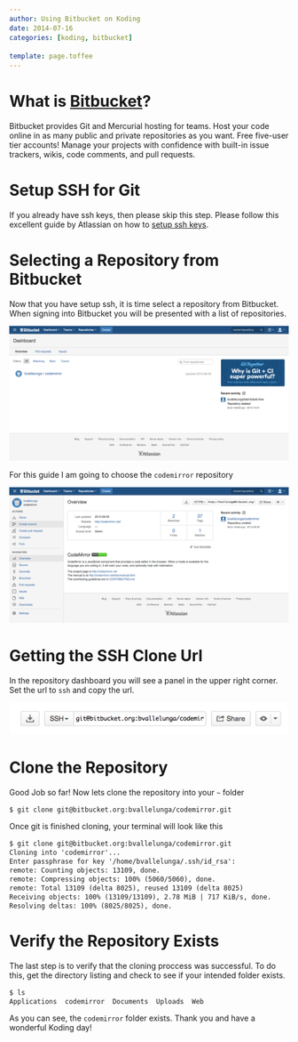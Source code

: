 ```yaml
---
author: Using Bitbucket on Koding
date: 2014-07-16
categories: [koding, bitbucket]

template: page.toffee
---
```


# What is [Bitbucket](https://bitbucket.org/)?

Bitbucket provides Git and Mercurial hosting for teams.
Host your code online in as many public and private repositories as you want. Free five-user tier accounts!
Manage your projects with confidence with built-in issue trackers, wikis, code comments, and pull requests.

# Setup SSH for Git

If you already have ssh keys, then please skip this step.
Please follow this excellent guide by Atlassian on how to [setup
ssh keys](https://confluence.atlassian.com/display/BITBUCKET/Set+up+SSH+for+Git). 


# Selecting a Repository from Bitbucket

Now that you have setup ssh, it is time select a repository from Bitbucket.
When signing into Bitbucket you will be presented with a list of repositories.

![home](home.png)

For this guide I am going to choose the `codemirror` repository

![codemirror](codemirror.png)


# Getting the SSH Clone Url

In the repository dashboard you will see a panel in the upper right corner.
Set the url to `ssh` and copy the url.

![ssh-url](ssh.png)


# Clone the Repository

Good Job so far! Now lets clone the repository into your `~` folder

```
$ git clone git@bitbucket.org:bvallelunga/codemirror.git
```

Once git is finished cloning, your terminal will look like this

```
$ git clone git@bitbucket.org:bvallelunga/codemirror.git
Cloning into 'codemirror'...
Enter passphrase for key '/home/bvallelunga/.ssh/id_rsa': 
remote: Counting objects: 13109, done.                                                                                                                                                                       
remote: Compressing objects: 100% (5060/5060), done.                                                                                                                                                         
remote: Total 13109 (delta 8025), reused 13109 (delta 8025)                                                                                                                                                  
Receiving objects: 100% (13109/13109), 2.78 MiB | 717 KiB/s, done.
Resolving deltas: 100% (8025/8025), done.
```

# Verify the Repository Exists

The last step is to verify that the cloning proccess was successful.
To do this, get the directory listing and check to see if your intended folder exists.

```
$ ls
Applications  codemirror  Documents  Uploads  Web
```

As you can see, the `codemirror` folder exists. Thank you and have a wonderful Koding day!
